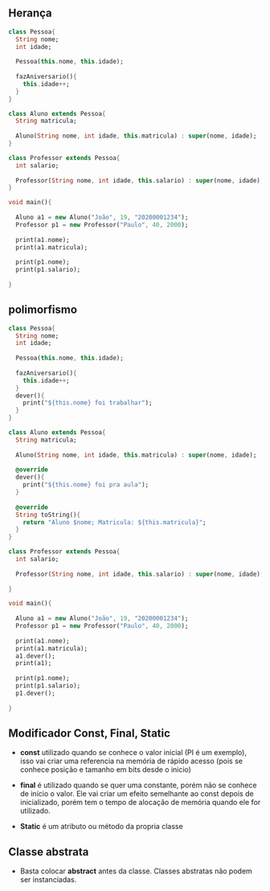 ## Herança
```dart
class Pessoa{
  String nome;
  int idade;
  
  Pessoa(this.nome, this.idade);
  
  fazAniversario(){
    this.idade++;
  }
}

class Aluno extends Pessoa{
  String matricula;
  
  Aluno(String nome, int idade, this.matricula) : super(nome, idade);
}

class Professor extends Pessoa{
  int salario;
  
  Professor(String nome, int idade, this.salario) : super(nome, idade);
}

void main(){
  
  Aluno a1 = new Aluno("João", 19, "20200001234");
  Professor p1 = new Professor("Paulo", 40, 2000);
  
  print(a1.nome);
  print(a1.matricula);
  
  print(p1.nome);
  print(p1.salario);
  
}
```

## polimorfismo
```dart
class Pessoa{
  String nome;
  int idade;
  
  Pessoa(this.nome, this.idade);
  
  fazAniversario(){
    this.idade++;
  }
  dever(){
    print("${this.nome} foi trabalhar");
  }
}

class Aluno extends Pessoa{
  String matricula;
  
  Aluno(String nome, int idade, this.matricula) : super(nome, idade);
  
  @override
  dever(){
    print("${this.nome} foi pra aula");
  }
  
  @override
  String toString(){
    return "Aluno $nome; Matricula: ${this.matricula}";
  }
}

class Professor extends Pessoa{
  int salario;
  
  Professor(String nome, int idade, this.salario) : super(nome, idade);
  
}

void main(){
  
  Aluno a1 = new Aluno("João", 19, "20200001234");
  Professor p1 = new Professor("Paulo", 40, 2000);
  
  print(a1.nome);
  print(a1.matricula);
  a1.dever();
  print(a1);
  
  print(p1.nome);
  print(p1.salario);
  p1.dever();
  
}
```

## Modificador Const, Final, Static
- **const** utilizado quando se conhece o valor inicial (PI é um exemplo), isso vai criar uma referencia na memória de rápido acesso (pois se conhece posição e tamanho em bits desde o inicio)

- **final** é utilizado quando se quer uma constante, porém não se conhece de início o valor. Ele vai criar um efeito semelhante ao const depois de inicializado, porém tem o tempo de alocação de memória quando ele for utilizado.

- **Static** é um atributo ou método da propria classe

## Classe abstrata
- Basta colocar **abstract** antes da classe. Classes abstratas não podem ser instanciadas.